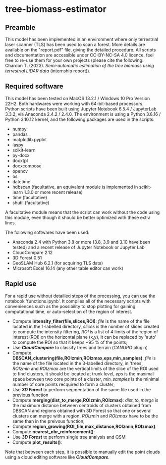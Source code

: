 # tree-biomass-estimator

## Preamble

This model has been implemented in an environment where only terrestrial laser scanner (TLS) has been used to scan a forest. More details are available on the "report.pdf" file, giving the detailed procedure. All scripts and documentation are accessible under CC-BY-NC-SA 4.0 licence, feel free to re-use them for your own projects (please cite the following: Chardon T. (2023). _Semi-automatic estimation of the tree biomass using terrestrial LiDAR data_ (internship report)).

## Required software

This model has been tested on MacOS 13.2.1 / Windows 10 Pro Version 22H2. Both hardwares were working with 64-bit-based processors. \
Python scripts have been built using Jupyter Notebook 6.5.4 / JupyterLab 3.3.2, via Anaconda 2.4.2 / 2.4.0. The environment is using a Python 3.8.16 / Python 3.10.12 kernel, and the following packages are used in the scripts:
- numpy
- pandas
- matplotlib.pyplot 
- laspy
- scikit-learn
- py-docx
- docxtpl
- docxcompose
- opencv
- os
- datetime
- hdbscan (facultative, an equivalent module is implemented in scikit-learn 1.3.0 or more recent release)
- time (facultative)
- shutil (facultative)

A facultative module means that the script can work without the code using this module, even though it should be better optimized with these extra lines.

The following softwares have been used:

- Anaconda 2.4 with Python 3.8 or more (3.8, 3.9 and 3.10 have been tested) and a recent release of Jupyter Notebook or Jupyter Lab
- CloudCompare 2.12
- 3D Forest 0.51
- GeoSLAM Hub 6.2.1 (for acquiring TLS data)
- Microsoft Excel 16.14 (any other table editor can work)

## Rapid use

For a rapid use without detailled steps of the processing, you can use the notebook 'functions.ipynb'. It compiles all of the necessary scripts with conveniences such as the possibility to stop plotting for gaining computational time, or auto-selection of the region of interest.

- Compute **intensity_filter(file,slices,ROI)**: _file_ is the name of the file located in the 1-labelled directory, _slices_ is the number of slices created to compute the intensity filtering, _ROI_ is a list of 4 limits of the region of interest (ROI) on the horizontal plane (x,y), it can be replaced by 'auto' to compute the ROI so that it keeps ~95 % of the points;
- Use **_CloudCompare_** to classify trees and terrain (_CANUPO_ plugin)
- Compute **DBSCAN_clustering(file,ROIzmin,ROIzmax,eps,min_samples)**: _file_ is the name of the file located in the 3-labelled directory, in 'trees', _ROIzmin_ and _ROIzmax_ are the vertical limits of the slice of the ROI used to find clusters, it should be located at trunk level, _eps_ is the maximal space between two core points of a cluster, _min_samples_ is the minimal number of core points recquired to form a cluster;
- Use _**3D Forest**_ to perform segmentation of the same file used in the previous function
- Compute **merging(dist_to_merge,ROIzmin,ROIzmax)**: _dist_to_merge_ is the maximum distance between centroids of clusters obtained from DBSCAN and regions obtained with 3D Forest so that one or several clusters can merge with a region, _ROIzmin_ and _ROIzmax_ have to be the same than in the preivous function;
- Compute **region_growing(ROI_file,max_distance,ROIzmin,ROIzmax)**:
- Compute **nearest_nbr_reinforcement()**:
- Use _**3D Forest**_ to perform single tree analysis and QSM
- Compute **plot_results()**: 

Note that between each step, it is possible to manually edit the point clouds using a cloud editing software like **_CloudCompare_**.
